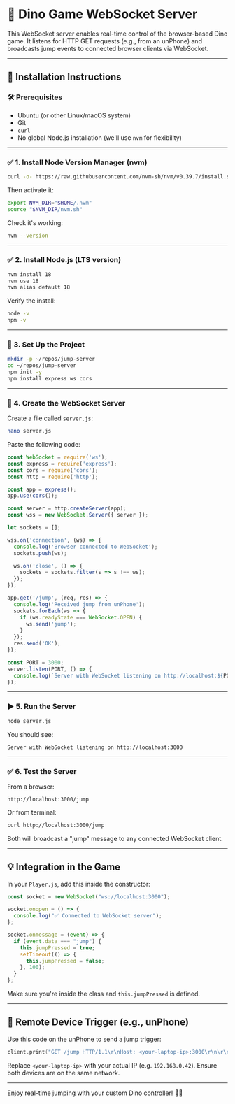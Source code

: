 # 🔹 Dino Game WebSocket Server

This WebSocket server enables real-time control of the browser-based Dino game. It listens for HTTP GET requests (e.g., from an unPhone) and broadcasts jump events to connected browser clients via WebSocket.

---

## 🚀 Installation Instructions

### 🛠️ Prerequisites

* Ubuntu (or other Linux/macOS system)
* Git
* `curl`
* No global Node.js installation (we'll use `nvm` for flexibility)

---

### ✅ 1. Install Node Version Manager (nvm)

```bash
curl -o- https://raw.githubusercontent.com/nvm-sh/nvm/v0.39.7/install.sh | bash
```

Then activate it:

```bash
export NVM_DIR="$HOME/.nvm"
source "$NVM_DIR/nvm.sh"
```

Check it's working:

```bash
nvm --version
```

---

### ✅ 2. Install Node.js (LTS version)

```bash
nvm install 18
nvm use 18
nvm alias default 18
```

Verify the install:

```bash
node -v
npm -v
```

---

### 📁 3. Set Up the Project

```bash
mkdir -p ~/repos/jump-server
cd ~/repos/jump-server
npm init -y
npm install express ws cors
```

---

### 📝 4. Create the WebSocket Server

Create a file called `server.js`:

```bash
nano server.js
```

Paste the following code:

```js
const WebSocket = require('ws');
const express = require('express');
const cors = require('cors');
const http = require('http');

const app = express();
app.use(cors());

const server = http.createServer(app);
const wss = new WebSocket.Server({ server });

let sockets = [];

wss.on('connection', (ws) => {
  console.log('Browser connected to WebSocket');
  sockets.push(ws);

  ws.on('close', () => {
    sockets = sockets.filter(s => s !== ws);
  });
});

app.get('/jump', (req, res) => {
  console.log('Received jump from unPhone');
  sockets.forEach(ws => {
    if (ws.readyState === WebSocket.OPEN) {
      ws.send('jump');
    }
  });
  res.send('OK');
});

const PORT = 3000;
server.listen(PORT, () => {
  console.log(`Server with WebSocket listening on http://localhost:${PORT}`);
});
```

---

### ▶ 5. Run the Server

```bash
node server.js
```

You should see:

```
Server with WebSocket listening on http://localhost:3000
```

---

### ✅ 6. Test the Server

From a browser:

```
http://localhost:3000/jump
```

Or from terminal:

```bash
curl http://localhost:3000/jump
```

Both will broadcast a "jump" message to any connected WebSocket client.

---

## 💡 Integration in the Game

In your `Player.js`, add this inside the constructor:

```js
const socket = new WebSocket("ws://localhost:3000");

socket.onopen = () => {
  console.log("✅ Connected to WebSocket server");
};

socket.onmessage = (event) => {
  if (event.data === "jump") {
    this.jumpPressed = true;
    setTimeout(() => {
      this.jumpPressed = false;
    }, 100);
  }
};
```

Make sure you're inside the class and `this.jumpPressed` is defined.

---

## 📱 Remote Device Trigger (e.g., unPhone)

Use this code on the unPhone to send a jump trigger:

```cpp
client.print("GET /jump HTTP/1.1\r\nHost: <your-laptop-ip>:3000\r\n\r\n");
```

Replace `<your-laptop-ip>` with your actual IP (e.g. `192.168.0.42`). Ensure both devices are on the same network.

---

Enjoy real-time jumping with your custom Dino controller! 🦖🏃

